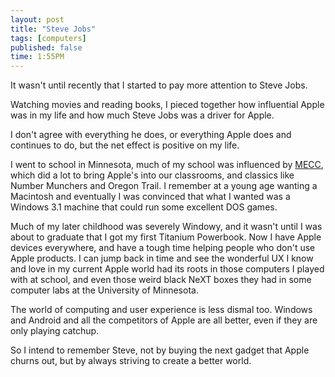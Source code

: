 ```yaml
---
layout: post
title: "Steve Jobs"
tags: [computers]
published: false
time: 1:55PM
---
```


It wasn't until recently that I started to pay more attention to Steve Jobs.

Watching movies and reading books, I pieced together how influential Apple was
in my life and how much Steve Jobs was a driver for Apple.

I don't agree with everything he does, or everything Apple does and continues
to do, but the net effect is positive on my life.

I went to school in Minnesota, much of my school was influenced by [MECC][],
which did a lot to bring Apple's into our classrooms, and classics like Number
Munchers and Oregon Trail.  I remember at a young age wanting a Macintosh and
eventually I was convinced that what I wanted was a Windows 3.1 machine that
could run some excellent DOS games.

Much of my later childhood was severely Windowy, and it wasn't until I was
about to graduate that I got my first Titanium Powerbook.  Now I have Apple
devices everywhere, and have a tough time helping people who don't use Apple
products.  I can jump back in time and see the wonderful UX I know and love in
my current Apple world had its roots in those computers I played with at
school, and even those weird black NeXT boxes they had in some computer labs at
the University of Minnesota.

The world of computing and user experience is less dismal too.  Windows and
Android and all the competitors of Apple are all better, even if they are only
playing catchup.

So I intend to remember Steve, not by buying the next gadget that Apple churns
out, but by always striving to create a better world.

[MECC]: http://en.wikipedia.org/wiki/MECC
